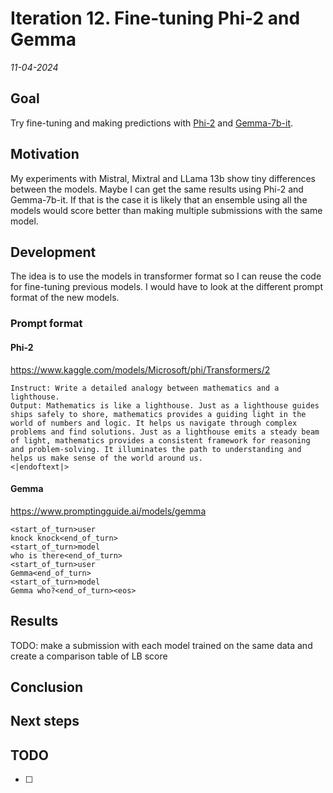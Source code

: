 # Iteration 12. Fine-tuning Phi-2 and Gemma

_11-04-2024_

<!---
The work is done using short iterations. Each iteration needs to have a very
clear goal. This allows to gain greater knowledge of the problem on each iteration.
--->

## Goal

Try fine-tuning and making predictions with [Phi-2](https://www.kaggle.com/models/Microsoft/phi/Transformers/2) and [Gemma-7b-it](https://www.kaggle.com/models/google/gemma/transformers/1.1-7b-it).

## Motivation

My experiments with Mistral, Mixtral and LLama 13b show tiny differences between the models. Maybe
I can get the same results using Phi-2 and Gemma-7b-it. If that is the case it is likely that an
ensemble using all the models would score better than making multiple submissions with the same model.

## Development

The idea is to use the models in transformer format so I can reuse the code for fine-tuning previous models.
I would have to look at the different prompt format of the new models.

### Prompt format

#### Phi-2

<https://www.kaggle.com/models/Microsoft/phi/Transformers/2>

```
Instruct: Write a detailed analogy between mathematics and a lighthouse.
Output: Mathematics is like a lighthouse. Just as a lighthouse guides ships safely to shore, mathematics provides a guiding light in the world of numbers and logic. It helps us navigate through complex problems and find solutions. Just as a lighthouse emits a steady beam of light, mathematics provides a consistent framework for reasoning and problem-solving. It illuminates the path to understanding and helps us make sense of the world around us.
<|endoftext|>
```

#### Gemma

<https://www.promptingguide.ai/models/gemma>

```
<start_of_turn>user
knock knock<end_of_turn>
<start_of_turn>model
who is there<end_of_turn>
<start_of_turn>user
Gemma<end_of_turn>
<start_of_turn>model
Gemma who?<end_of_turn><eos>
```

## Results

TODO: make a submission with each model trained on the same data and create a comparison table of LB score

## Conclusion

## Next steps

## TODO

- [ ]
